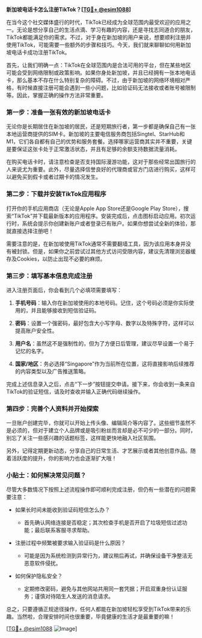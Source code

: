 **新加坡电话卡怎么注册TikTok？[[TG💪+ @esim1088](https://t.me/s/esim1088)]**

在当今这个社交媒体盛行的时代，TikTok已经成为全球范围内最受欢迎的应用之一。无论是想分享自己的生活点滴、学习有趣的内容，还是寻找志同道合的朋友，TikTok都能满足你的需求。不过，对于身在新加坡的用户来说，想要顺利注册并使用TikTok，可能需要一些额外的步骤和技巧。今天，我们就来聊聊如何用新加坡电话卡成功注册TikTok。

首先，让我们明确一点：TikTok在全球范围内是合法可用的平台，但在某些地区可能会受到网络限制或政策影响。如果你身处新加坡，并且已经拥有一张本地电话卡，那么基本不存在什么特别复杂的障碍。不过，由于新加坡的网络环境相对严格，有时候直接注册可能会遇到一些小问题，比如验证码无法接收或者账号被限制等。因此，掌握正确的操作方法非常重要。

### 第一步：准备一张有效的新加坡电话卡

无论你是长期居住在新加坡的居民，还是短期旅行者，第一步都是确保自己有一张本地运营商提供的SIM卡。新加坡的主要电信服务商包括Singtel、StarHub和M1，它们各自都有自己的优势和服务套餐。选择哪家运营商其实并不重要，关键是要保证这张卡处于正常激活状态，并且有足够的余额支持数据流量消耗。

在购买电话卡时，请注意检查是否支持国际漫游功能，这对于那些经常出国旅行的人来说尤为重要。此外，尽量选择信誉良好的代理商或官方门店进行购买，这样可以避免买到假卡或者过期卡的情况发生。

### 第二步：下载并安装TikTok应用程序

打开你的手机应用商店（无论是Apple App Store还是Google Play Store），搜索“TikTok”并下载最新版本的应用程序。安装完成后，点击图标启动应用。初次运行时，系统会提示你创建新账户或者登录已有账户。如果你想尝试全新的体验，那就直接选择注册吧！

需要注意的是，在新加坡使用TikTok通常不需要翻墙工具，因为该应用本身并没有被封锁。但是，如果你之前尝试过其他方式访问受限内容，建议先清理浏览器缓存及Cookies，以防止出现不必要的麻烦。

### 第三步：填写基本信息完成注册

进入注册页面后，你会看到几个必填项需要填写：

1. **手机号码**：输入你在新加坡使用的本地号码。记住，这个号码必须是你实际使用的，并且能够接收到短信验证码。
   
2. **密码**：设置一个强密码，最好包含大小写字母、数字以及特殊字符，这样可以提高账户安全性。

3. **用户名**：虽然这不是强制性的，但为了方便日后管理，建议尽早设置一个易于记忆的名字。

4. **国家/地区**：务必选择“Singapore”作为当前所在位置，这将直接影响后续推荐的内容类型以及广告推送策略。

完成上述信息录入之后，点击“下一步”按钮提交申请。接下来，你会收到一条来自TikTok的验证短信，请及时查收并输入正确代码继续操作。

### 第四步：完善个人资料并开始探索

一旦账户创建完毕，你就可以开始上传头像、编辑简介等内容了。这些细节虽然不是必须的，但对于建立个人品牌或是吸引粉丝而言却是必不可少的一部分。同时，别忘了关注一些感兴趣的话题标签，这样能更快地融入社区氛围。

另外，记得定期更新动态，分享自己的日常生活、才艺展示或者其他创意作品。随着活跃度的提升，你的影响力也会逐渐扩大哦！

### 小贴士：如何解决常见问题？

尽管大多数情况下按照上述流程操作即可顺利完成注册，但仍有一些潜在的问题需要注意：

- 如果长时间未能收到验证码短信怎么办？
  - 首先确认网络连接是否稳定；其次检查手机是否开启了垃圾短信过滤功能；最后联系客服寻求帮助。
  
- 注册过程中频繁被要求输入验证码是什么原因？
  - 可能是因为系统检测到异常行为，建议稍后再试，并确保设备干净整洁无恶意软件侵扰。

- 如何保护隐私安全？
  - 定期修改密码，避免与其他网站共用同一套凭据；开启双重身份认证服务；谨慎对待陌生人发送的消息请求。

总之，只要遵循正规途径操作，任何人都能在新加坡轻松享受到TikTok带来的乐趣。当然啦，合理安排时间也很重要，毕竟健康的生活才是最重要的嘛！

[[TG💪+ @esim1088](https://t.me/s/esim1088) ![Image](https://i.postimg.cc/4NQfJmqS/Snipaste-2025-05-13-00-14-12.png)]